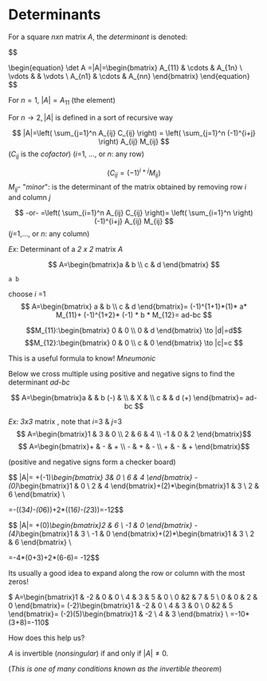 # Determinants
For a square *nxn* matrix *A*, the *determinant* is denoted:

$$

\begin{equation}
\det A =|A|=\begin{bmatrix}
A_{11} & \cdots & A_{1n} \\
\vdots &     & \vdots \\
A_{n1} & \cdots & A_{nn}
\end{bmatrix}
\end{equation}
$$



For  $n=1$, $|A|= A_{11}$ (the element)

For $n \to 2, |A|$ is defined in a sort of recursive way




$$ |A|=\left( \sum_{j=1}^n A_{ij} C_{ij} \right) =  \left( \sum_{j=1}^n (-1)^{i+j} \right) A_{ij} M_{ij} $$
($C_{ij}$ is the *cofactor*) (*i*=1, ..., or *n*: any row)

$$ \left( C_{ij} = (-1)^{i+j} M_{ij} \right) $$
$M_{ij}$- "*minor*": is the determinant of the matrix obtained by removing row *i* and column *j*


$$ -or- =\left( \sum_{i=1}^n A_{ij} C_{ij} \right)= \left( \sum_{i=1}^n \right) (-1)^{i+j} A_{ij} M_{ij} $$
 (*j*=1,..., or *n*: any column)


*Ex:* Determinant of a *2 x 2* matrix *A* 

$$  
A=\begin{bmatrix}a & b \\ c & d \end{bmatrix} 
$$

``` a b ```

 choose *i* =1 $$  A=\begin{bmatrix} a & b  \\ c & d \end{bmatrix}= (-1)^{1+1}*(1)* a* M_{11}+ (-1)^{1+2}* (-1) * b * M_{12}= ad-bc $$


$$M_{11}:\begin{bmatrix} 0 & 0 \\ 0 & d \end{bmatrix} \to |d|=d$$
$$M_{12}:\begin{bmatrix} 0 & 0 \\ c & 0 \end{bmatrix} \to |c|=c $$ 

This is a useful formula to know! *Mneumonic*


Below we cross multiple using positive and negative signs to find the determinant   *ad-bc*

$$ 
A=\begin{bmatrix}a &  & b  (-) & \\  & X &  \\ c  &  & d (+) \end{bmatrix}= ad-bc
$$

*Ex:* *3x3* matrix , note that *i*=3 & *j*=3 
$$ A=\begin{bmatrix}1 & 3 & 0 \\ 2 & 6 & 4 \\ -1 & 0 & 2 \end{bmatrix}$$
$$ A=\begin{bmatrix}+ & - & + \\ - & + & - \\ + & - & + \end{bmatrix}$$


(positive and negative signs form a checker board)


$$ |A|= +(-1)*\begin{bmatrix} 3& 0 \\ 6 & 4 \end{bmatrix} -(0)*\begin{bmatrix}1 & 0 \\ 2 & 4 \end{bmatrix}+(2)*\begin{bmatrix}1 & 3 \\ 2 & 6 \end{bmatrix} \\ 

=-((3*4)-(0*6))+2*((1*6)-(2*3))=-12$$




$$ |A|= +(0)*\begin{bmatrix}2 & 6 \\ -1 & 0 \end{bmatrix} -(4)*\begin{bmatrix}1 & 3 \\ -1 & 0 \end{bmatrix}+(2)*\begin{bmatrix}1 & 3 \\ 2 & 6 \end{bmatrix} \\ 

=-4*(0+3)+2*(6-6)= -12$$


Its usually a good idea to expand along the row or column with the most zeros!


$ A=\begin{bmatrix}1 & -2 & 0 & 0 \\ 4 & 3 & 5 & 0 \\ 0 &2 & 7 & 5 \\ 0 & 0 & 2 & 0 \end{bmatrix}= (-2)\begin{bmatrix}1 & -2 & 0 \\ 4 & 3 & 0 \\ 0 &2 & 5 \end{bmatrix}=  (-2)(5)\begin{bmatrix}1 & -2 \\ 4 & 3 \end{bmatrix} \\
=-10*(3+8)=-110$



How does this help us?

$A$  is invertible (*nonsingular*) if and only if $|A| \neq 0$.

(*This is one of many conditions known as the invertible theorem*)